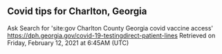 ## Covid tips for Charlton, Georgia

Ask Search for 'site:gov Charlton County Georgia covid vaccine access'
https://dph.georgia.gov/covid-19-testingdirect-patient-lines
Retrieved on Friday, February 12, 2021 at 6:45AM (UTC)